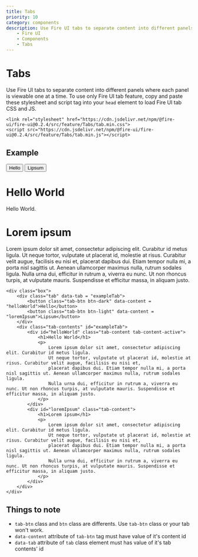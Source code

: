 ```yaml
---
title: Tabs
priority: 10
category: components
description: Use Fire UI tabs to separate content into different panels where each pane is viewable one at a time.
    - Fire UI
    - Components
    - Tabs
---
```

# Tabs
Use Fire UI tabs to separate content into different panels where each panel is viewable one at a time. To use only Fire UI tab feature, copy and paste these stylesheet and script tag into your `head` element to load Fire UI tab CSS and JS.
```
<link rel="stylesheet" href="https://cdn.jsdelivr.net/npm/@fire-ui/fire-ui@0.2.4/src/feature/Tabs/tab.min.css">
<script src="https://cdn.jsdelivr.net/npm/@fire-ui/fire-ui@0.2.4/src/feature/Tabs/tab.min.js"></script>
```
<div class="division">

## Example
<div class="box">
    <div class="tab" data-tab = "exampleTab">
        <button class="tab-btn btn-dark" data-content = "helloWorld">Hello</button>
        <button class="tab-btn btn-light" data-content = "loremIpsum">Lipsum</button>
    </div>
    <div class="tab-contents" id="exampleTab">
        <div id="helloWorld" class="tab-content tab-content-active">
            <h1>Hello World</h1>
            <p>
                Hello World. 
            </p>
        </div>
        <div id="loremIpsum" class="tab-content">
            <h1>Lorem ipsum</h1>
            <p>
                Lorem ipsum dolor sit amet, consectetur adipiscing elit. Curabitur id metus ligula. 
                Ut neque tortor, vulputate ut placerat id, molestie at risus. Curabitur velit augue, facilisis eu nisi et, 
                placerat dapibus dui. Etiam tempor nulla mi, a porta nisl sagittis ut. Aenean ullamcorper maximus nulla, rutrum sodales ligula. 
                Nulla urna dui, efficitur in rutrum a, viverra eu nunc. Ut non rhoncus turpis, at vulputate mauris. Suspendisse et efficitur massa, in aliquam justo.
            </p>
        </div>
    </div>
</div>

```
<div class="box">
    <div class="tab" data-tab = "exampleTab">
        <button class="tab-btn btn-dark" data-content = "helloWorld">Hello</button>
        <button class="tab-btn btn-light" data-content = "loremIpsum">Lipsum</button>
    </div>
    <div class="tab-contents" id="exampleTab">
        <div id="helloWorld" class="tab-content tab-content-active">
            <h1>Hello World</h1>
            <p>
                Lorem ipsum dolor sit amet, consectetur adipiscing elit. Curabitur id metus ligula. 
                Ut neque tortor, vulputate ut placerat id, molestie at risus. Curabitur velit augue, facilisis eu nisi et, 
                placerat dapibus dui. Etiam tempor nulla mi, a porta nisl sagittis ut. Aenean ullamcorper maximus nulla, rutrum sodales ligula. 
                Nulla urna dui, efficitur in rutrum a, viverra eu nunc. Ut non rhoncus turpis, at vulputate mauris. Suspendisse et efficitur massa, in aliquam justo.
            </p>
        </div>
        <div id="loremIpsum" class="tab-content">
            <h1>Lorem ipsum</h1>
            <p>
                Lorem ipsum dolor sit amet, consectetur adipiscing elit. Curabitur id metus ligula. 
                Ut neque tortor, vulputate ut placerat id, molestie at risus. Curabitur velit augue, facilisis eu nisi et, 
                placerat dapibus dui. Etiam tempor nulla mi, a porta nisl sagittis ut. Aenean ullamcorper maximus nulla, rutrum sodales ligula. 
                Nulla urna dui, efficitur in rutrum a, viverra eu nunc. Ut non rhoncus turpis, at vulputate mauris. Suspendisse et efficitur massa, in aliquam justo.
            </p>
        </div>
    </div>
</div>
```

</div>
<div class="division">

## Things to note
- `tab-btn` class and `btn` class are differents. Use `tab-btn` class or your tab won't work.
- `data-content` attribute of `tab-btn` tag must have value of it's content id
- `data-tab` attribute of `tab` class element must has value of it's tab contents' id

</div>